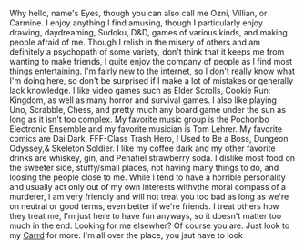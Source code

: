 Why hello, name's Eyes, though you can also call me Ozni, Villian, or Carmine. I enjoy anything I find amusing, though I particularly enjoy drawing, daydreaming, Sudoku, D&D, games of various kinds, and making people afraid of me.
Though I relish in the misery of others and am definitely a psychopath of some variety, don't think that it keeps me from wanting to make friends, I quite enjoy the company of people as I find most things entertaining.
I'm fairly new to the internet, so I don't really know what I'm doing here, so don't be surprised if I make a lot of mistakes or generally lack knowledge.
I like video games such as Elder Scrolls, Cookie Run: Kingdom, as well as many horror and survival games. I also like playing Uno, Scrabble, Chess, and pretty much any board game under the sun as long as it isn't too complex.
My favorite music group is the Pochonbo Electronic Ensemble and my favorite musician is Tom Lehrer. My favorite comics are Dai Dark, FFF-Class Trash Hero, I Used to Be a Boss, Dungeon Odyssey,& Skeleton Soldier.
I like my coffee dark and my other favorite drinks are whiskey, gin, and Penafiel strawberry soda. I dislike most food on the sweeter side, stuffy/small places, not having many things to do, and loosing the people close to me.
While I tend to have a horrible personality and usually act only out of my own interests withvthe moral compass of a murderer, I am very friendly and will not treat you too bad as long as we're on neutral or good terms, even better if we're friends.
I treat others how they treat me, I'm just here to have fun anyways, so it doesn't matter too much in the end.
Looking for me elsewher? Of course you are. Just look to my <a href="https://redeyessv.carrd.co/">Carrd</a> for more. I'm all over the place, you jsut have to look


<!---
RedEyesSV/RedEyesSV is a ✨ special ✨ repository because its `README.md` (this file) appears on your GitHub profile.
You can click the Preview link to take a look at your changes.
--->
